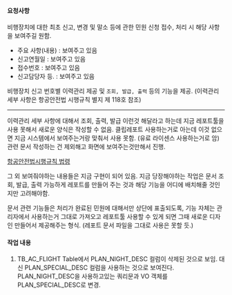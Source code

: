 #### 요청사항 
비행장치에 대한 최초 신고, 변경 및 말소 등에 관한 민원 신청 접수, 처리 시 해당 사항을 보여주길 원함.
- 주요 사항(내용) : 보여주고 있음 
- 신고연월일 : 보여주고 있음
- 접수번호 : 보여주고 있음
- 신고담당자 등. : 보여주고 있음

비행장치 신고 번호별 이력관리 제공 및 `조회, 발급, 출력` 등의 기능을 제공. (이력관리 세부 사항은 항공안전법 시행규칙 별지 제 118호 참조)

---

이력관리 세부 사항에 대해서 조회, 출력, 발급 이런것 해달라고 하는데 지금 레포트툴을 사용 못해서 새로운 양식은 작성할 수 없음. 클립레포트 사용하는거로 아는데 이것 없으면 지금 시스템에서 보여주는거랑 맞춰서 사용 못함. (유료 라이센스 사용하는거로 암)
관련 문서 작성하는 건 제외해고 화면에 보여주는것만해서 진행.

[항공안전법시행규칙 법령](https://www.law.go.kr/%EB%B2%95%EB%A0%B9/%ED%95%AD%EA%B3%B5%EC%95%88%EC%A0%84%EB%B2%95%EC%8B%9C%ED%96%89%EA%B7%9C%EC%B9%99)

그 외 보여줘야하는 내용들은 지금 구현이 되어 있음.
지금 당장해야하는 작업은 문서 조회, 발급, 출력 가능하게 레포트를 만들어 주는 것과 해당 기능을 어디에 배치해줄 것인지만 고려해야함.

문서 관련 기능들은 처리가 완료된 민원에 대해서만 상단에 표출되도록, 기능 자체는 관리자에서 사용하는거 그대로 가져오고 레포트툴 사용할 수 있게 되면 그때 새로운 디자인 만들어서 제공해주는 형식. (레포트 문서 파일을 그대로 사용은 못할 듯.)

#### 작업 내용
1. TB_AC_FLIGHT Table에서 PLAN_NIGHT_DESC 컬럼이 삭제된 것으로 보임. 대신 PLAN_SPECIAL_DESC 컬럼을 사용하는 것으로 보여진다. PLAN_NIGHT_DESC을 사용하고있는 쿼리문과 VO 객체를 PLAN_SPECIAL_DESC로 변경. 
